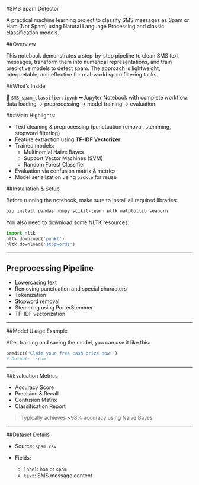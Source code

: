 #SMS Spam Detector

A practical machine learning project to classify SMS messages as Spam or Ham (Not Spam) using Natural Language Processing and classic classification models.

##Overview

This notebook demonstrates a step-by-step pipeline to clean SMS text messages, transform them into numerical representations, and train predictive models to detect spam. The approach is lightweight, interpretable, and effective for real-world spam filtering tasks.

##What’s Inside

📄 `SMS_spam_classifier.ipynb`
➡Jupyter Notebook with complete workflow: data loading → preprocessing → model training → evaluation.

###Main Highlights:

* Text cleaning & preprocessing (punctuation removal, stemming, stopword filtering)
* Feature extraction using **TF-IDF Vectorizer**
* Trained models:
  * Multinomial Naive Bayes
  * Support Vector Machines (SVM)
  * Random Forest Classifier
* Evaluation via confusion matrix & metrics
* Model serialization using `pickle` for reuse


##Installation & Setup

Before running the notebook, make sure to install all required libraries:

```bash
pip install pandas numpy scikit-learn nltk matplotlib seaborn
```

You also need to download some NLTK resources:

```python
import nltk
nltk.download('punkt')
nltk.download('stopwords')
```

---

## Preprocessing Pipeline

* Lowercasing text
* Removing punctuation and special characters
* Tokenization
* Stopword removal
* Stemming using PorterStemmer
* TF-IDF vectorization

---

##Model Usage Example

After training and saving the model, you can use it like this:

```python
predict("Claim your free cash prize now!")
# Output: 'spam'
```

---

##Evaluation Metrics

* Accuracy Score
* Precision & Recall
* Confusion Matrix
* Classification Report

> Typically achieves \~98% accuracy using Naive Bayes

---

##Dataset Details

* Source: `spam.csv`
* Fields:

  * `label`: `ham` or `spam`
  * `text`: SMS message content

